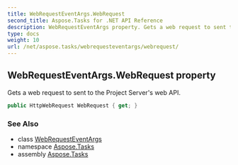 ```yaml
---
title: WebRequestEventArgs.WebRequest
second_title: Aspose.Tasks for .NET API Reference
description: WebRequestEventArgs property. Gets a web request to sent to the Project Servers web API
type: docs
weight: 10
url: /net/aspose.tasks/webrequesteventargs/webrequest/
---
```

## WebRequestEventArgs.WebRequest property

Gets a web request to sent to the Project Server's web API.

```csharp
public HttpWebRequest WebRequest { get; }
```

### See Also

* class [WebRequestEventArgs](../)
* namespace [Aspose.Tasks](../../webrequesteventargs/)
* assembly [Aspose.Tasks](../../../)



